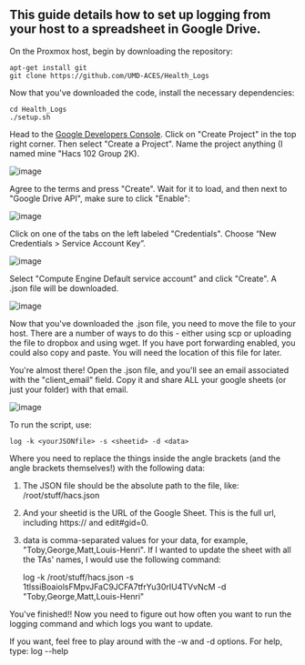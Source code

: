 ## This guide details how to set up logging from your host to a spreadsheet in Google Drive.

On the Proxmox host, begin by downloading the repository: 

	apt-get install git
	git clone https://github.com/UMD-ACES/Health_Logs

Now that you've downloaded the code, install the necessary dependencies:

	cd Health_Logs
	./setup.sh

Head to the <a href=https://console.developers.google.com/apis/api/drive/overview>Google Developers Console</a>. Click on "Create Project" in the top right corner. Then select "Create a Project". Name the project anything (I named mine "Hacs 102 Group 2K).

![image](https://cloud.githubusercontent.com/assets/14065974/22453687/95824976-e74e-11e6-87fe-7fd09ae55345.png)

Agree to the terms and press "Create". Wait for it to load, and then next to "Google Drive API", make sure to click "Enable":

![image](https://cloud.githubusercontent.com/assets/14065974/22453698/b5fe0e42-e74e-11e6-862f-cda06bc661e2.png)

Click on one of the tabs on the left labeled "Credentials". Choose “New Credentials > Service Account Key”.

![image](https://cloud.githubusercontent.com/assets/14065974/22453376/7b2b506a-e74c-11e6-95a6-33cb8318966d.png)

Select "Compute Engine Default service account" and click "Create". A .json file will be downloaded.

![image](https://cloud.githubusercontent.com/assets/14065974/22453807/95c3e81c-e74f-11e6-80af-0376334e2e80.png)

Now that you've downloaded the .json file, you need to move the file to your host. There are a number of ways to do this - either using scp or uploading the file to dropbox and using wget. If you have port forwarding enabled, you could also copy and paste. You will need the location of this file for later.

You're almost there! Open the .json file, and you'll see an email associated with the "client_email" field. Copy it and share ALL your google sheets (or just your folder) with that email.

![image](https://cloud.githubusercontent.com/assets/14065974/22453754/0ec0ccb8-e74f-11e6-8b5f-f841df75119d.png)


To run the script, use:

	log -k <yourJSONfile> -s <sheetid> -d <data>

Where you need to replace the things inside the angle brackets (and the angle brackets themselves!) with the following data:

1. The JSON file should be the absolute path to the file, like:
	/root/stuff/hacs.json

2. And your sheetid is the URL of the Google Sheet. This is the full url, including https:// and edit#gid=0.

3. data is comma-separated values for your data, for example, "Toby,George,Matt,Louis-Henri". If I wanted to update the sheet with all the TAs' names, I would use the following command:

	log -k /root/stuff/hacs.json -s 1tlssiBoaiolsFMpvJFaC9JCFA7tfrYu30rIU4TVvNcM -d "Toby,George,Matt,Louis-Henri"


You've finished!! Now you need to figure out how often you want to run the logging command and which logs you want to update.

If you want, feel free to play around with the -w and -d options. For help, type:
	log --help
